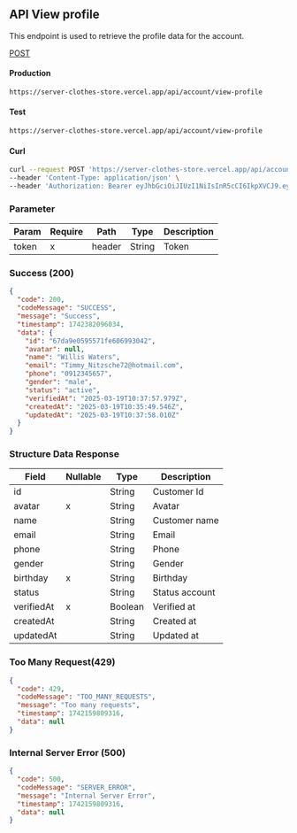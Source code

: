 ## API View profile

This endpoint is used to retrieve the profile data for the account.

[POST](#)

#### Production

```bash
https://server-clothes-store.vercel.app/api/account/view-profile
```

#### Test

```bash
https://server-clothes-store.vercel.app/api/account/view-profile
```

#### Curl

```bash
curl --request POST 'https://server-clothes-store.vercel.app/api/account/view-profile' \
--header 'Content-Type: application/json' \
--header 'Authorization: Bearer eyJhbGciOiJIUzI1NiIsInR5cCI6IkpXVCJ9.eyJpZCI6IjY3ZDJhMzMyYzhhMjEzYjA1MDI4MzNjNiIsInR5cGUiOiJVc2VyIiwiaWF0IjoxNzQyMjAxMDU5LCJleHAiOjE3NDIyMDE5NTl9.gsqLAzSlJKDPU3D9gvKg_I42NJ3NhI2d5svf-MYywDo' \
```

### Parameter

| Param | Require | Path   | Type   | Description |
| ----- | ------- | ------ | ------ | ----------- |
| token | x       | header | String | Token       |

### Success (200)

```json
{
  "code": 200,
  "codeMessage": "SUCCESS",
  "message": "Success",
  "timestamp": 1742382096034,
  "data": {
    "id": "67da9e0595571fe606993042",
    "avatar": null,
    "name": "Willis Waters",
    "email": "Timmy_Nitzsche72@hotmail.com",
    "phone": "0912345657",
    "gender": "male",
    "status": "active",
    "verifiedAt": "2025-03-19T10:37:57.979Z",
    "createdAt": "2025-03-19T10:35:49.546Z",
    "updatedAt": "2025-03-19T10:37:58.010Z"
  }
}
```

### Structure Data Response

| Field      | Nullable | Type    | Description    |
| ---------- | -------- | ------- | -------------- |
| id         |          | String  | Customer Id    |
| avatar     | x        | String  | Avatar         |
| name       |          | String  | Customer name  |
| email      |          | String  | Email          |
| phone      |          | String  | Phone          |
| gender     |          | String  | Gender         |
| birthday   | x        | String  | Birthday       |
| status     |          | String  | Status account |
| verifiedAt | x        | Boolean | Verified at    |
| createdAt  |          | String  | Created at     |
| updatedAt  |          | String  | Updated at     |

### Too Many Request(429)

```json
{
  "code": 429,
  "codeMessage": "TOO_MANY_REQUESTS",
  "message": "Too many requests",
  "timestamp": 1742159809316,
  "data": null
}
```

### Internal Server Error (500)

```json
{
  "code": 500,
  "codeMessage": "SERVER_ERROR",
  "message": "Internal Server Error",
  "timestamp": 1742159809316,
  "data": null
}
```
